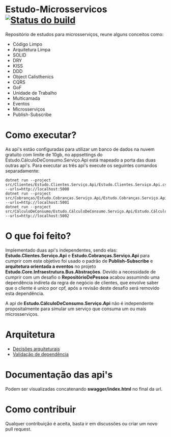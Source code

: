 # Estudo-Microsservicos [![Status do build](https://github.com/brunodeuner/Estudo-Microsservicos/actions/workflows/build.yml/badge.svg)](https://github.com/brunodeuner/Estudo-Microsservicos/actions/workflows/build.yml)
Repositório de estudos para microsserviços, reune alguns conceitos como:
* Código Limpo
* Arquitetura Limpa
* SOLID
* DRY
* KISS
* DDD
* Object Calisthenics
* CQRS
* GoF
* Unidade de Trabalho
* Multicamada
* Eventos
* Microsserviços
* Publish-Subscribe

# Como executar?
As api's estão configuradas para utilizar um banco de dados na nuvem gratuito com limite de 10gb, no appsettings do
Estudo.CálculoDeConsumo.Serviço.Api está mapeado a porta das duas outras api's.
Para executar as três api's execute os seguintes comandos separadamente:

    dotnet run --project src/Clientes/Estudo.Clientes.Serviço.Api/Estudo.Clientes.Serviço.Api.csproj --urls=http://localhost:5000
    dotnet run --project src/Cobranças/Estudo.Cobranças.Serviço.Api/Estudo.Cobranças.Serviço.Api.csproj --urls=http://localhost:5001
    dotnet run --project src/CálculoDeConsumo/Estudo.CálculoDeConsumo.Serviço.Api/Estudo.CálculoDeConsumo.Serviço.Api.csproj --urls=http://localhost:5002

# O que foi feito?
Implementado duas api's independentes, sendo elas: **Estudo.Clientes.Serviço.Api** e **Estudo.Cobranças.Serviço.Api**
para cumprir com este objetivo foi usado o padrão de **Publish-Subscribe** e **arquitetura orientada a eventos** 
no projeto **Estudo.Core.Infraestrutura.Bus.Abstrações**. Devido a necessidade de cumprir com um desafio o 
**RepositórioDePessoa** acabou assumindo uma dependência indireta da regra de negócio de clientes, que envolve
saber que o cliente é unico por cpf, após a revisão deste desafio será removido esta dependência.

A api de **Estudo.CálculoDeConsumo.Serviço.Api** não é independente propositalmente para simular um serviço que consuma um
ou mais microsserviços.

# Arquitetura
* [Decisões arquiteturais](Documentações/DecisõesArquiteturais/AbstraçõesDoArmazenamento.md)
* [Validação de dependência](Arquitetura/ValidaçãoDeDependência/DiagramaDeValidaçãoDeDependência.pdf)

# Documentação das api's
Podem ser visualizadas concatenando **swagger/index.html** no final da url.

# Como contribuir
Qualquer contribuição é aceita, basta ir em discussões ou criar um novo pull request.
